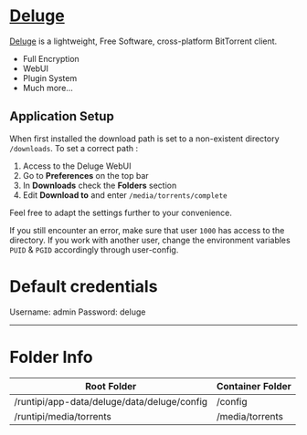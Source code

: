 # [Deluge](https://github.com/linuxserver/docker-deluge)

[Deluge](http://deluge-torrent.org/) is a lightweight, Free Software, cross-platform BitTorrent client.

- Full Encryption
- WebUI
- Plugin System
- Much more...

## [](https://github.com/linuxserver/docker-deluge#application-setup)Application Setup

When first installed the download path is set to a non-existent directory `/downloads`.
To set a correct path :
  1. Access to the Deluge WebUI
  2. Go to **Preferences** on the top bar
  3. In **Downloads** check the **Folders** section
  4. Edit **Download to** and enter `/media/torrents/complete`

Feel free to adapt the settings further to your convenience.

If you still encounter an error, make sure that user `1000` has access to the directory. If you work with another user, change the environment variables `PUID` & `PGID` accordingly through user-config.

# Default credentials

Username: admin
Password: deluge

---

# Folder Info

| Root Folder                                  | Container Folder |
|----------------------------------------------|------------------|
| /runtipi/app-data/deluge/data/deluge/config	 | /config          |
| /runtipi/media/torrents                 | /media/torrents       |
